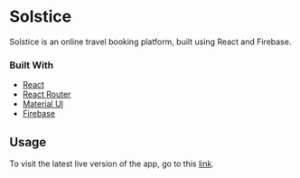 # Solstice
Solstice is an online travel booking platform, built using React and Firebase.

### Built With
  - [React](https://reactjs.org/)
  - [React Router](https://v5.reactrouter.com/web/guides/quick-start)
  - [Material UI](https://mui.com/)
  - [Firebase](https://firebase.google.com/)

## Usage
To visit the latest live version of the app, go to this [link]().